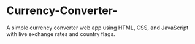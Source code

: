 # Currency-Converter-
A simple currency converter web app using HTML, CSS, and JavaScript with live exchange rates and country flags.

